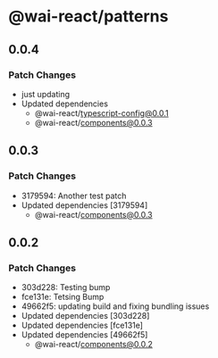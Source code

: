 # @wai-react/patterns

## 0.0.4

### Patch Changes

- just updating
- Updated dependencies
  - @wai-react/typescript-config@0.0.1
  - @wai-react/components@0.0.3

## 0.0.3

### Patch Changes

- 3179594: Another test patch
- Updated dependencies [3179594]
  - @wai-react/components@0.0.3

## 0.0.2

### Patch Changes

- 303d228: Testing bump
- fce131e: Tetsing Bump
- 49662f5: updating build and fixing bundling issues
- Updated dependencies [303d228]
- Updated dependencies [fce131e]
- Updated dependencies [49662f5]
  - @wai-react/components@0.0.2
